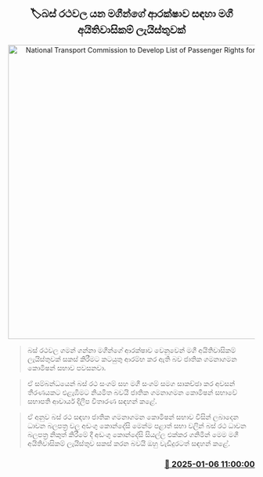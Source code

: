 <p align='center'><b><h2 align='center' title='National Transport Commission to Develop List of Passenger Rights for Bus Safety'>🏷බස් රථවල ය​න මගීන්ගේ ආරක්ෂාව සඳහා මගී අයිතිවාසිකම් ලැයිස්තුවක්</h2></b></p>
<p align='center'><img src='https://helakuru.sgp1.cdn.digitaloceanspaces.com/esana/images/lib/bus-full-archived.jpg' width='600' alt='National Transport Commission to Develop List of Passenger Rights for Bus Safety'></p>

> බස් රථවල ගමන් ගන්නා මගීන්ගේ ආරක්ෂාව වෙනුවෙන් මගී අයිතිවාසිකම් ලැයිස්තුවක් සකස් කිරීමට කටයුතු ආරම්භ කර ඇති බව ජාතික ගමනාගමන කොමිෂන් සභාව පවසනවා.

> ඒ සම්බන්ධයෙන් බස් රථ සංගම් සහ මගී සංගම් සමග සාකච්ඡා කර අවසන් තීරණයකට එළැඹීමට නියමිත බවයි ජාතික ගමනාගමන කොමිෂන් සභාවේ සභාපති ආචාර්ය දිලීප විතාරණ සඳහන් කළේ.

> ඒ අනුව බස් රථ සඳහා ජාතික ගමනාගමන කොමිෂන් සභාව විසින් ලබාදෙන ධාවන බලපත්‍ර වල අඩංගු කොන්දේසි මෙන්ම පළාත් සභා වලින් බස් රථ ධාවන බලපත්‍ර නිකුත් කිරීමේ දී අඩංගු කොන්දේසි සියල්ල එක්කර ගනිමින් මෙම මගී අයිතිවාසිකම් ලැයිස්තුව සකස් කරන බවයි ඔහු වැඩිදුරටත් සඳහන් කළේ. 



<h3 align='right'><a href='https://www.helakuru.lk/esana/p/106347/'>📅 2025-01-06 11:00:00</a></h3>
